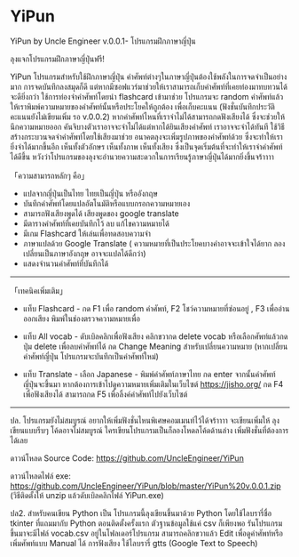 # YiPun
YiPun by Uncle Engineer v.0.0.1- โปรแกรมฝึกภาษาญี่ปุ่น

ลุงแจกโปรแกรมฝึกภาษาญี่ปุ่นฟรี!

YiPun โปรแกรมสำหรับใช้ฝึกภาษาญี่ปุ่น คำศัพท์ต่างๆในภาษาญี่ปุ่นต้องใช้พลังในการจดจำเป็นอย่างมาก การจดบันทึกลงสมุดก็ดี แต่หากมีซอฟแวร์มาช่วยให้เราสามารถเก็บคำศัพท์ที่เคยท่องมาทบทวนได้จะดียิ่งกว่า ใช้การท่องจำคำศัพท์โดยนำ flashcard เข้ามาช่วย โปรแกรมจะ random คำศัพท์แล้วให้เราพิมพ์ความหมายของคำศัพท์นั้นหรือประโยคให้ถูกต้อง เพื่อเก็บคะแนน (ฟังชั่นบันทึกประวัติคะแนนยังไม่เขียนเพิ่ม รอ v.0.0.2) หากคำศัพท์ไหนที่เราจำไม่ได้สามารถกดฟังเสียงได้ ซึ่งจะช่วยให้นึกความหมายออก คันจิบางตัวเราอาจจะจำไม่ได้แต่หากได้ยินเสียงคำศัพท์ เราอาจจะจำได้ทันที ใช้วิธีสร้างกระบวนจดจำคำศัพท์โดยใช้เสียงมาช่วย อนาคตลุงจะเพิ่มรูปภาพของคำศัพท์ด้วย ซึ่งจะทำให้เรายิ่งจำได้มากขึ้นอีก เห็นทั้งตัวอักษร เห็นทั้งภาพ เห็นทั้งเสียง ซึ่งเป็นจุดเริ่มต้นที่จะทำให้เราจำคำศัพท์ได้ดีขึ้น หวังว่าโปรแกรมของลุงจะอำนวยความสะดวกในการเรียนรู้ภาษาญี่ปุ่นได้มากยิ่งขึ้นจร้าาาา

「ความสามารถหลักๆ คือ」

- แปลจากญี่ปุ่นเป็นไทย ไทยเป็นญี่ปุ่น หรืออังกฤษ
- บันทึกคำศัพท์โดยแปลอัตโนมัติหรือแบบกรอกความหมายเอง
- สามารถฟังเสียงพูดได้ เสียงพูดของ google translate
- มีตารางคำศัพท์ที่เคยบันทึกไว้ ลบ แก้ไขความหมายได้
- มีเกม Flashcard ให้เล่นเพื่อทดสอบความจำ
- ภาษาแปลด้วย Google Translate ( ความหมายที่เป็นประโยคบางคำอาจจะเข้าใจได้ยาก ลองเปลี่ยนเป็นภาษาอังกฤษ อาจจะแปลได้ดีกว่า)
- แสดงจำนวนคำศัพท์ที่บันทึกได้
-----------------------------------------
「เทคนิคเพิ่มเติม」
- แท็บ Flashcard - กด F1 เพื่อ random คำศัพท์, F2 โชว์ความหมายที่ซ่อนอยู่ , F3 เพื่ออ่านออกเสียง พิมพ์ในช่องตรวจความหมายเพื่อ

- แท็บ All vocab - ดับเบิลคลิกเพื่อฟังเสียง คลิกขวากด delete vocab หรือเลือกศัพท์แล้วกดปุ่ม delete เพื่อลบคำศัพท์ได้ กด Change Meaning สำหรับเปลี่ยนความหมาย (หากเปลี่ยนคำศัพท์ญี่ปุ่น โปรแกรมจะบันทึกเป็นคำศัพท์ใหม่)

- แท็บ Translate - เลือก Japanese - พิมพ์คำศัพท์ภาษาไทย กด enter จากนั้นคำศัพท์ญี่ปุ่นจะขึ้นมา หากต้องการเข้าไปดูความหมายเพิ่มเติมในเว็บไซต์ https://jisho.org/ กด F4 เพื่อฟังเสียงได้ สามารถกด F5 เพื่อลิ้งค์คำศัพท์ไปยังเว็บไซต์
-----------------------------------------
ปล. โปรแกรมยังไม่สมบูรณ์ อยากให้เพิ่มฟังชั่นไหนพิเศษคอมเมนท์ไว้ได้จร้าาาา จะเขียนเพิ่มให้ ลุงเขียนแบบรีบๆ โค้ดอาจไม่สมบูรณ์ ใครเขียนโปรแกรมเป็นก็ลองโหดลโค้ดด้านล่าง เพิ่มฟังชั่นที่ต้องการได้เลย

ดาวน์โหลด Source Code: https://github.com/UncleEngineer/YiPun

ดาวน์โหลดไฟล์ exe: https://github.com/UncleEngineer/YiPun/blob/master/YiPun%20v.0.0.1.zip (วิธีติดตั้งให้ unzip แล้วดับเบิลคลิกไฟล์ YiPun.exe)

ปล2. สำหรับคนเขียน Python เป็น โปรแกรมนี้ลุงเขียนขึ้นมาด้วย Python โดยใช้ไลบรารี่ชื่อ tkinter ที่แถมมากับ Python ตอนติดตั้งครั้งแรก ตัวฐานข้อมูลใช้แค่ csv ก็เพียงพอ รันโปรแกรมขึ้นมาจะมีไฟล์ vocab.csv อยู่ในโฟลเดอร์โปรแกรม สามารถคลิกขวาแล้ว Edit เพื่อดูคำศัพท์หรือเพิ่มศัพท์แบบ Manual ได้ การฟังเสียง ใช้ไลบรารี่ gtts (Google Text to Speech) 
